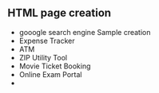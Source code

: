 ## HTML page creation 
* gooogle search engine Sample creation
* Expense Tracker
* ATM
* ZIP Utility Tool
* Movie Ticket Booking
* Online Exam Portal
* 


  

